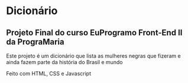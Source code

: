 # Dicionário 
## Projeto Final do curso EuProgramo Front-End II da PrograMaria

Este projeto é um dicionário que lista as mulheres negras que fizeram e ainda fazem parte da história do Brasil e mundo


Feito com HTML, CSS e Javascript